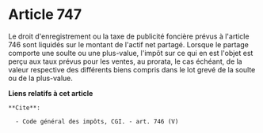 # Article 747

Le droit d'enregistrement ou la taxe de publicité foncière prévus à l'article 746 sont liquidés sur le montant de l'actif net
partagé. Lorsque le partage comporte une soulte ou une plus-value, l'impôt sur ce qui en est l'objet est perçu aux taux
prévus pour les ventes, au prorata, le cas échéant, de la valeur respective des différents biens compris dans le lot grevé de
la soulte ou de la plus-value.

**Liens relatifs à cet article**

	**Cite**:

	  - Code général des impôts, CGI. - art. 746 (V)
